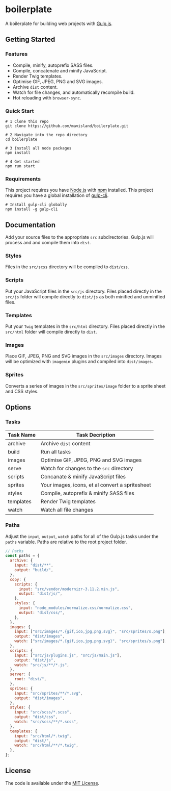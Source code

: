 # boilerplate

A boilerplate for building web projects with [Gulp.js](https://gulpjs.com/).

## Getting Started

### Features

- Compile, minify, autoprefix SASS files.
- Compile, concatenate and minify JavaScript.
- Render Twig templates.
- Optimise GIF, JPEG, PNG and SVG images.
- Archive `dist` content.
- Watch for file changes, and automatically recompile build.
- Hot reloading with `browser-sync`.

### Quick Start

```
# 1 Clone this repo
git clone https://github.com/mavisland/boilerplate.git

# 2 Navigate into the repo directory
cd boilerplate

# 3 Install all node packages
npm install

# 4 Get started
npm run start
```

### Requirements

This project requires you have [Node.js](https://nodejs.org/) with [npm](https://www.npmjs.com/get-npm) installed.
This project requires you have a global installation of [gulp-cli](https://www.npmjs.com/package/gulp-cli).

```
# Install gulp-cli globally
npm install -g gulp-cli
```

## Documentation

Add your source files to the appropriate `src` subdirectories. Gulp.js will process and and compile them into `dist`.

### Styles

Files in the `src/scss` directory will be compiled to `dist/css`.

### Scripts

Put your JavaScript files in the `src/js` directory. Files placed directly in the `src/js` folder will compile directly to `dist/js` as both minified and unminified files.

### Templates

Put your `Twig` templates in the `src/html` directory. Files placed directly in the `src/html` folder will compile directly to `dist`.

### Images

Place GIF, JPEG, PNG and SVG images in the `src/images` directory. Images will be optimized with `imagemin` plugins and compiled into `dist/images`.

### Sprites

Converts a series of images in the `src/sprites/image` folder to a sprite sheet and CSS styles.

## Options

### Tasks

| Task Name | Task Decription                                 |
| --------- | ----------------------------------------------- |
| archive   | Archive `dist` content                          |
| build     | Run all tasks                                   |
| images    | Optimise GIF, JPEG, PNG and SVG images          |
| serve     | Watch for changes to the `src` directory        |
| scripts   | Concanate & minify JavaScript files             |
| sprites   | Your images, icons, et al convert a spritesheet |
| styles    | Compile, autoprefix & minify SASS files         |
| templates | Render Twig templates                           |
| watch     | Watch all file changes                          |

### Paths

Adjust the `input`, `output`, `watch` paths for all of the Gulp.js tasks under the `paths` variable. Paths are relative to the root project folder.

```js
// Paths
const paths = {
  archive: {
    input: "dist/**",
    output: "build/",
  },
  copy: {
    scripts: {
      input: "src/vendor/modernizr-3.11.2.min.js",
      output: "dist/js/",
    },
    styles: {
      input: "node_modules/normalize.css/normalize.css",
      output: "dist/css/",
    },
  },
  images: {
    input: ["src/images/*.{gif,ico,jpg,png,svg}", "src/sprites/s.png"],
    output: "dist/images",
    watch: ["src/images/*.{gif,ico,jpg,png,svg}", "src/sprites/s.png"],
  },
  scripts: {
    input: ["src/js/plugins.js", "src/js/main.js"],
    output: "dist/js",
    watch: "src/js/**/*.js",
  },
  server: {
    root: "dist/",
  },
  sprites: {
    input: "src/sprites/**/*.svg",
    output: "dist/images",
  },
  styles: {
    input: "src/scss/*.scss",
    output: "dist/css",
    watch: "src/scss/**/*.scss",
  },
  templates: {
    input: "src/html/*.twig",
    output: "dist/",
    watch: "src/html/**/*.twig",
  },
};
```

## License

The code is available under the [MIT License](LICENSE.md).
